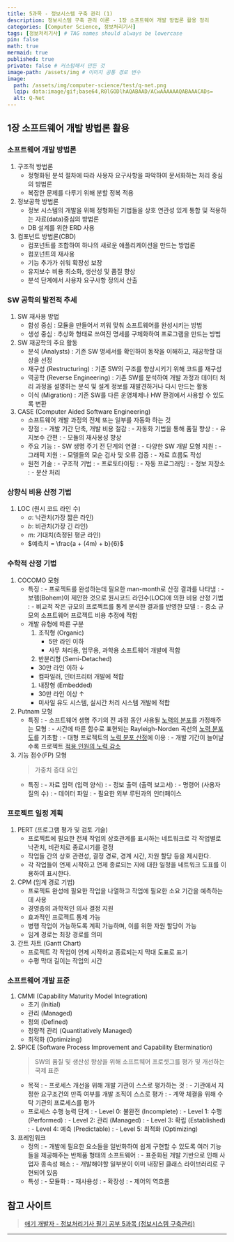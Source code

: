 ```yaml
---
title: 5과목 - 정보시스템 구축 관리 (1)
description: 정보시스템 구축 관리 이론 - 1장 소프트웨어 개발 방법론 활용 정리
categories: [Computer Science, 정보처리기사]
tags: [정보처리기사] # TAG names should always be lowercase
pin: false
math: true
mermaid: true
published: true
private: false # 커스텀해서 만든 것
image-path: /assets/img # 이미지 공통 경로 변수
image:
  path: /assets/img/computer-science/test/q-net.png
  lqip: data:image/gif;base64,R0lGODlhAQABAAD/ACwAAAAAAQABAAACADs=
  alt: Q-Net
---
```


## 1장 소프트웨어 개발 방법론 활용

### 소프트웨어 개발 방법론

1. 구조적 방법론
   - 정형화된 분석 절차에 따라 사용자 요구사항을 파악하여 문서화하는 처리 중심의 방법론
   - 복잡한 문제를 다루기 위해 분할 정복 적용
2. 정보공학 방법론
   - 정보 시스템의 개발을 위해 정형화된 기법들을 상호 연관성 있게 통합 및 적용하는 자료(data)중심의 방법론
   - DB 설계를 위한 ERD 사용
3. 컴포넌트 방법론(CBD)
   - 컴포넌트를 조합하여 하나의 새로운 애플리케이션을 만드는 방법론
   - 컴포넌트의 재사용
   - 기능 추가가 쉬워 확장성 보장
   - 유지보수 비용 최소화, 생산성 및 품질 향상
   - 분석 단계에서 사용자 요구사항 정의서 산출

### SW 공학의 발전적 추세

1. SW 재사용 방법
   - 합성 중심
     : 모듈을 만들어서 끼워 맞춰 소프트웨어를 완성시키는 방법
   - 생성 중심
     : 추상화 형태로 쓰여진 명세를 구체화하여 프로그램을 만드는 방법
2. SW 재공학의 주요 활동
   - 분석 (Analysts)
     : 기존 SW 명세서를 확인하여 동작을 이해하고, 재공학할 대상을 선정
   - 재구성 (Restructuring)
     : 기존 SW의 구조를 향상시키기 위해 코드를 재구성
   - 역공학 (Reverse Engineering)
     : 기존 SW를 분석하여 개발 과정과 데이터 처리 과정을 설명하는 분석 및 설계 정보를 재발견하거나 다시 만드는 활동
   - 이식 (Migration)
     : 기존 SW를 다른 운영체제나 HW 환경에서 사용할 수 있도록 변환
3. CASE (Computer Aided Software Engineering)
   - 소프트웨어 개발 과정의 전체 또는 일부를 자동화 하는 것
   - 장점
     : - 개발 기간 단축, 개발 비용 절감
     : - 자동화 기법을 통해 품질 향상
     : - 유지보수 간편
     : - 모듈의 재사용성 향상
   - 주요 기능
     : - SW 생명 주기 전 단계의 연결
     : - 다양한 SW 개발 모형 지원
     : - 그래픽 지원
     : - 모델들의 모순 검사 및 오류 검증
     : - 자료 흐름도 작성
   - 원천 기술
     : - 구조적 기법
     : - 프로토타이핑
     : - 자동 프로그래밍
     : - 정보 저장소
     : - 분산 처리

### 상향식 비용 산정 기법

1. LOC (원시 코드 라인 수)
   - $a$: 낙관치(가장 짧은 라인)
   - $b$: 비관치(가장 긴 라인)
   - $m$: 기대치(측정된 평균 라인)
   - $예측치 = \frac{a + (4m) + b}{6}$

### 수학적 산정 기법

1. COCOMO 모형
   - 특징
     : - 프로젝트를 완성하는데 필요한 man-month로 산정 결과를 나타냄
     : - 보헴(Bohem)이 제안한 것으로 원시코드 라인수(LOC)에 의한 비용 산정 기법
     : - 비교적 작은 규모의 프로젝트를 통계 분석한 결과를 반영한 모델
     : - 중소 규모의 소프트웨어 프로젝트 비용 추정에 적합
   - 개발 유형에 따른 구분
     1. 조직형 (Organic)
        - 5만 라인 이하
        - 사무 처리용, 업무용, 과학용 소프트웨어 개발에 적합
     2. 반분리형 (Semi-Detached)
     - 30만 라인 이하 ↓
     - 컴파일러, 인터프리터 개발에 적합
     1. 내장형 (Embedded)
     - 30만 라인 이상 ↑
     - 미사일 유도 시스템, 실시간 처리 시스템 개발에 적합
2. Putnam 모형
   - 특징
     : - 소프트웨어 생명 주기의 전 과정 동안 사용될 <ins>노력의 분포</ins>를 가정해주는 모형
     : - 시간에 따른 함수로 표현되는 Rayleigh-Norden 곡선의 <ins>노력 분포도</ins>를 기초함
     : - 대형 프로젝트의 <ins>노력 분포 산정</ins>에 이용
     : - 개발 기간이 늘어날수록 프로젝트 <ins>적용 인원의 노력 감소</ins>
3. 기능 점수(FP) 모형
   > 가중치 증대 요인
   - 특징
     : - 자료 입력 (입력 양식)
     : - 정보 출력 (출력 보고서)
     : - 명령어 (사용자 질의 수)
     : - 데이터 파일
     : - 필요한 외부 루틴과의 인터페이스

### 프로젝트 일정 계획

1. PERT (프로그램 평가 및 검토 기술)
   - 프로젝트에 필요한 전체 작업의 상호관계를 표시하는 네트워크로 각 작업별로 낙관치, 비관치로 종료시기를 결정
   - 작업들 간의 상호 관련성, 결정 경로, 경계 시간, 자원 할당 등을 제시한다.
   - 각 작업들이 언제 시작하고 언제 종료되는 지에 대한 일정을 네트워크 도표를 이용하여 표시한다.
2. CPM (임계 경로 기법)
   - 프로젝트 완성에 필요한 작업을 나열하고 작업에 필요한 소요 기간을 예측하는데 사용
   - 경영층의 과학적인 의사 결정 지원
   - 효과적인 프로젝트 통제 가능
   - 병행 작업이 가능하도록 계획 가능하며, 이를 위한 자원 할당이 가능
   - 임계 경로는 최장 경로를 의미
3. 간트 차트 (Gantt Chart)
   - 프로젝트 각 작업이 언제 시작하고 종료되는지 막대 도표로 표기
   - 수평 막대 길이는 작업의 시간

### 소프트웨어 개발 표준

1. CMMI (Capability Maturity Model Integration)
   - 초기 (Initial)
   - 관리 (Managed)
   - 정의 (Defined)
   - 정량적 관리 (Quantitatively Managed)
   - 최적화 (Optimizing)
2. SPICE (Software Process Improvement and Capability Etermination)
   > SW의 품질 및 생산성 향상을 위해 소프트웨어 프로셋그를 평가 및 개선하는 국제 표준
   - 목적
     : - 프로세스 개선을 위해 개발 기관이 스스로 평가하는 것
     : - 기관에서 지정한 요구조건의 만족 여부를 개발 조직이 스스로 평가
     : - 계약 체결을 위해 수탁 기관의 프로세스를 평가
   - 프로세스 수행 능력 단계
     : - Level 0: 불완전 (Incomplete)
     : - Level 1: 수행 (Performed)
     : - Level 2: 관리 (Managed)
     : - Level 3: 확립 (Established)
     : - Level 4: 예측 (Predictable)
     : - Level 5: 최적화 (Optimizing)
3. 프레임워크
   - 정의
     : - 개발에 필요한 요소들을 일반화하여 쉽게 구현할 수 있도록 여러 기능들을 제공해주는 반제품 형태의 소프트웨어
     : - 표준화된 개발 기반으로 인해 사업자 종속성 해소
     : - 개발해야할 일부분이 이미 내장된 클래스 라이브러리로 구현되어 있음
   - 특성
     : - 모듈화
     : - 재사용성
     : - 확장성
     : - 제어의 역흐름

## 참고 사이트

> [애기 개발자 - 정보처리기사 필기 공부 5과목 (정보시스템 구축관리)][ref_site_1]

---

[^cdn]: 콘텐츠 전송 네트워크

<!-- 이미지 -->

[image_1]: {{page.image-path}}/image_1.png

<!-- 블로그 게시글 -->

[post-title]: {{site.url}}/posts/heap

<!-- 참고 사이트 -->

[ref_site_1]: https://baby-dev.tistory.com/entry/%EC%A0%95%EB%B3%B4%EC%B2%98%EB%A6%AC%EA%B8%B0%EC%82%AC-%ED%95%84%EA%B8%B0-%EA%B3%B5%EB%B6%80-5%EA%B3%BC%EB%AA%A9-%EC%A0%95%EB%B3%B4%EC%8B%9C%EC%8A%A4%ED%85%9C-%EA%B5%AC%EC%B6%95%EA%B4%80%EB%A6%AC
